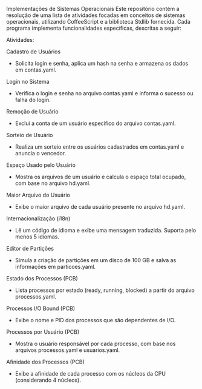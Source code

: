 Implementações de Sistemas Operacionais
Este repositório contém a resolução de uma lista de atividades focadas em conceitos de sistemas operacionais, utilizando CoffeeScript e a biblioteca Stdlib fornecida. Cada programa implementa funcionalidades específicas, descritas a seguir:

Atividades:

Cadastro de Usuários
* Solicita login e senha, aplica um hash na senha e armazena os dados em contas.yaml.

Login no Sistema
* Verifica o login e senha no arquivo contas.yaml e informa o sucesso ou falha do login.

Remoção de Usuário
* Exclui a conta de um usuário específico do arquivo contas.yaml.

Sorteio de Usuário
* Realiza um sorteio entre os usuários cadastrados em contas.yaml e anuncia o vencedor.

Espaço Usado pelo Usuário
* Mostra os arquivos de um usuário e calcula o espaço total ocupado, com base no arquivo hd.yaml.

Maior Arquivo do Usuário
* Exibe o maior arquivo de cada usuário presente no arquivo hd.yaml.

Internacionalização (i18n)
* Lê um código de idioma e exibe uma mensagem traduzida. Suporta pelo menos 5 idiomas.

Editor de Partições
* Simula a criação de partições em um disco de 100 GB e salva as informações em particoes.yaml.

Estado dos Processos (PCB)
* Lista processos por estado (ready, running, blocked) a partir do arquivo processos.yaml.

Processos I/O Bound (PCB)
* Exibe o nome e PID dos processos que são dependentes de I/O.

Processos por Usuário (PCB)
* Mostra o usuário responsável por cada processo, com base nos arquivos processos.yaml e usuarios.yaml.

Afinidade dos Processos (PCB)
* Exibe a afinidade de cada processo com os núcleos da CPU (considerando 4 núcleos).
